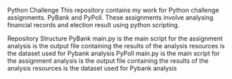 Python Challenge 
This repository contains my work for Python challenge assignments. PyBank and PyPoll. These assignments involve analysing financial records and election result using python scripting. 

Repository Structure 
PyBank
main.py is the main script for the assignment 
analysis is the output file containing the results of the analysis 
resources is the dataset used for Pybank analysis 
PyPoll
main.py is the main script for the assignment
analysis is the output file containing the results of the analysis 
resources is the dataset used for Pybank analysis 
